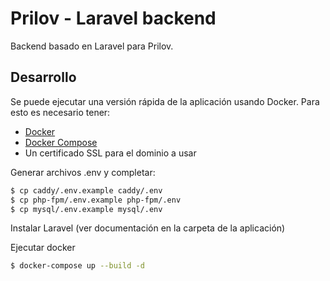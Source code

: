 # Prilov - Laravel backend

Backend basado en Laravel para Prilov.

## Desarrollo

Se puede ejecutar una versión rápida de la aplicación usando Docker. Para esto es
necesario tener:

- [Docker](https://docs.docker.com/)
- [Docker Compose](https://docs.docker.com/compose/)
- Un certificado SSL para el dominio a usar

Generar archivos .env y completar:

```bash
$ cp caddy/.env.example caddy/.env
$ cp php-fpm/.env.example php-fpm/.env
$ cp mysql/.env.example mysql/.env
```

Instalar Laravel (ver documentación en la carpeta de la aplicación)

Ejecutar docker

```bash
$ docker-compose up --build -d
```
